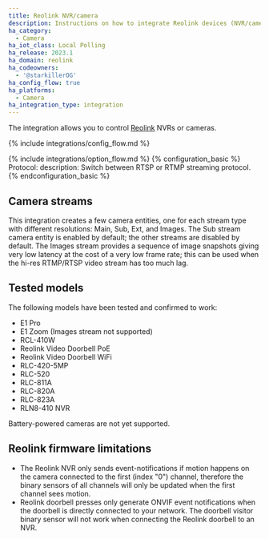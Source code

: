 ```yaml
---
title: Reolink NVR/camera
description: Instructions on how to integrate Reolink devices (NVR/cameras) into Home Assistant.
ha_category:
  - Camera
ha_iot_class: Local Polling
ha_release: 2023.1
ha_domain: reolink
ha_codeowners:
  - '@starkillerOG'
ha_config_flow: true
ha_platforms:
  - Camera
ha_integration_type: integration
---
```


The integration allows you to control [Reolink](https://reolink.com/) NVRs or cameras.

{% include integrations/config_flow.md %}

{% include integrations/option_flow.md %}
{% configuration_basic %}
Protocol:
  description: Switch between RTSP or RTMP streaming protocol. 
{% endconfiguration_basic %}

## Camera streams

This integration creates a few camera entities, one for each stream type with different resolutions: Main, Sub, Ext, and Images.
The Sub stream camera entity is enabled by default; the other streams are disabled by default.
The Images stream provides a sequence of image snapshots giving very low latency at the cost of a very low frame rate; this can be used when the hi-res RTMP/RTSP video stream has too much lag.

## Tested models

The following models have been tested and confirmed to work:

- E1 Pro
- E1 Zoom (Images stream not supported)
- RCL-410W
- Reolink Video Doorbell PoE
- Reolink Video Doorbell WiFi
- RLC-420-5MP
- RLC-520
- RLC-811A
- RLC-820A
- RLC-823A
- RLN8-410 NVR

Battery-powered cameras are not yet supported.

## Reolink firmware limitations

- The Reolink NVR only sends event-notifications if motion happens on the camera connected to the first (index "0") channel, therefore the binary sensors of all channels will only be updated when the first channel sees motion.
- Reolink doorbell presses only generate ONVIF event notifications when the doorbell is directly connected to your network. The doorbell visitor binary sensor will not work when connecting the Reolink doorbell to an NVR.
